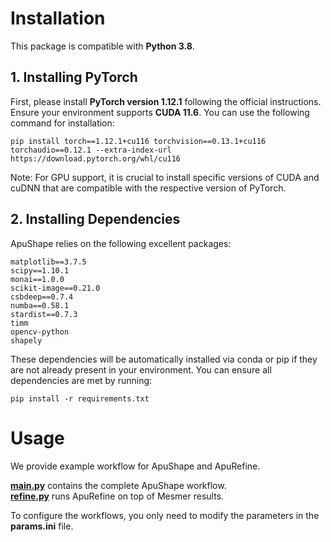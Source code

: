 # Installation #
This package is compatible with **Python 3.8**.

## 1. Installing PyTorch ##
First, please install **PyTorch version 1.12.1** following the official instructions. Ensure your environment supports **CUDA 11.6**. You can use the following command for installation:  
```
pip install torch==1.12.1+cu116 torchvision==0.13.1+cu116 torchaudio==0.12.1 --extra-index-url https://download.pytorch.org/whl/cu116
```  
Note: For GPU support, it is crucial to install specific versions of CUDA and cuDNN that are compatible with the respective version of PyTorch.

## 2. Installing Dependencies ##
ApuShape relies on the following excellent packages:  
```
matplotlib==3.7.5
scipy==1.10.1
monai==1.0.0
scikit-image==0.21.0  
csbdeep==0.7.4  
numba==0.58.1  
stardist==0.7.3  
timm  
opencv-python  
shapely  
```
These dependencies will be automatically installed via conda or pip if they are not already present in your environment. You can ensure all dependencies are met by running:  
```
pip install -r requirements.txt
```

# Usage #
We provide example workflow for ApuShape and ApuRefine.

**[main.py](main.py)** contains the complete ApuShape workflow.  
**[refine.py](refine)** runs ApuRefine on top of Mesmer results.

To configure the workflows, you only need to modify the parameters in the **params.ini** file.
